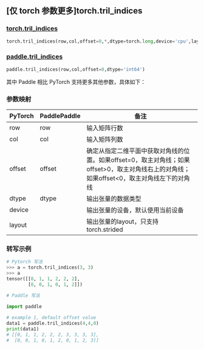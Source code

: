 ## [仅 torch 参数更多]torch.tril_indices

### [torch.tril_indices](https://pytorch.org/docs/stable/generated/torch.tril_indices.html?highlight=tril_indices#torch.tril_indices)

```python
torch.tril_indices(row,col,offset=0,*,dtype=torch.long,device='cpu',layout=torch.strided)
```

### [paddle.tril_indices](https://www.paddlepaddle.org.cn/documentation/docs/zh/api/paddle/tril_indices_cn.html)

```python
paddle.tril_indices(row,col,offset=0,dtype='int64')
```

其中 Paddle 相比 PyTorch 支持更多其他参数，具体如下：

### 参数映射
|PyTorch|PaddlePaddle|备注|
| ------- | ------- | ------- |
|row|row|输入矩阵行数|
|col|col|输入矩阵列数|
|offset|offset| 确定从指定二维平面中获取对角线的位置。如果offset=0，取主对角线；如果offset>0，取主对角线右上的对角线；如果offset<0，取主对角线左下的对角线|
|dtype|dtype|输出张量的数据类型|
|device||输出张量的设备，默认使用当前设备|
|layout||输出张量的layout，只支持torch.strided|

### 转写示例

```python
# Pytorch 写法
>>> a = torch.tril_indices(3, 3)
>>> a
tensor([[0, 1, 1, 2, 2, 2],
        [0, 0, 1, 0, 1, 2]])

# Paddle 写法
 
import paddle

# example 1, default offset value
data1 = paddle.tril_indices(4,4,0)
print(data1)
# [[0, 1, 1, 2, 2, 2, 3, 3, 3, 3],
#  [0, 0, 1, 0, 1, 2, 0, 1, 2, 3]]

```
